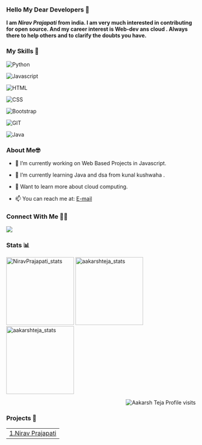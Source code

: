 ### Hello My Dear Developers 👋

__I am *Nirav Prajapati* from india. I am very much interested in contributing for open source. And my career interest is Web-dev ans cloud . Always there to help others and to clarify the doubts you have.__

### My Skills 🚀

![Python](https://img.shields.io/badge/python-%3776AB.svg?style=for-the-badge&logo=python&logoColor=white&color=3776AB)

![Javascript](https://img.shields.io/badge/javscript-%F7DF1E.svg?style=for-the-badge&logo=javascript&logoColor=black&color=F7DF1E)

![HTML](https://img.shields.io/badge/html5-%3776AB.svg?style=for-the-badge&logo=html5&logoColor=white&color=E34F26)

![CSS](https://img.shields.io/badge/css3-%1572B6.svg?style=for-the-badge&logo=css3&logoColor=white&color=1572B6)

![Bootstrap](https://img.shields.io/badge/bootstrap-%3776AB.svg?style=for-the-badge&logo=bootstrap&logoColor=white&color=563D7C)

![GIT](https://img.shields.io/badge/git-%3776AB.svg?style=for-the-badge&logo=git&logoColor=white&color=F05032)

![Java](https://img.shields.io/badge/java-%7396.svg?style=for-the-badge&logo=java&logoColor=white&color=007396)

### About Me🤓

- 🔭 I’m currently working on Web Based Projects in Javascript.

- 🌱 I’m currently learning Java and dsa from kunal kushwaha .

- 🏫  Want to learn more about cloud computing.

- 📫 You can reach me at: <a href="mailto: niravprajapati97120@gmail.com">E-mail</a>

### Connect With Me 🤝🤝

[<img src = "https://img.shields.io/badge/aakarshteja-%2320A1F1.svg?&style=for-the-badge&logo=twitter&logoColor=white">](https://twitter.com/Nirav97120)

### Stats 📊

  <img height="180em" src="https://github-readme-stats.vercel.app/api?username=Niravprajapati1&show_icons=true" alt="NiravPrajapati_stats" /> 

  <img height="180em" src="https://github-readme-stats.vercel.app/api/top-langs/?username=Niravprajapati1&layout=compact" alt="aakarshteja_stats" />

  <img height="180em" src="https://github-readme-streak-stats.herokuapp.com/?user=Niravprajapati1&" alt="aakarshteja_stats"/>

<p align="right"> <img src="https://komarev.com/ghpvc/?username=Niravprajapati1" alt="Aakarsh Teja Profile visits" /></p>

### Projects 💪

<!--START_SECTION:data-section-->

<table width="100%"><tr><td align="center"><a href="https://github.com/AakarshTeja/AakarshTeja">1.Nirav Prajapati</a> </td></tr></table>

<!--END_SECTION:data-section-->
